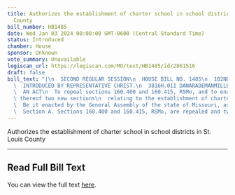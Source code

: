 ```yaml
---
title: Authorizes the establishment of charter school in school districts in St. Louis
  County
bill_number: HB1485
date: Wed Jan 03 2024 00:00:00 GMT-0600 (Central Standard Time)
status: Introduced
chamber: House
sponsor: Unknown
vote_summary: Unavailable
legiscan_url: https://legiscan.com/MO/text/HB1485/id/2861516
draft: false
bill_text: "|\n  SECOND REGULAR SESSION\n  HOUSE BILL NO. 1485\n  102ND GENERAL ASSEMBLY\n\
  \  INTRODUCED BY REPRESENTATIVE CHRIST.\n  3816H.01I DANARADEMANMILLER,ChiefClerk\n\
  \  AN ACT\n  To repeal sections 160.400 and 160.415, RSMo, and to enact in lieu\
  \ thereof two new sections\n  relating to the establishment of charter schools.\n\
  \  Be it enacted by the General Assembly of the state of Missouri, as follows:\n\
  \  Section A. Sections 160.400 and 160.415, RSMo, are repealed and two new sections"
---
```

Authorizes the establishment of charter school in school districts in St. Louis County

---

## Read Full Bill Text

You can view the full text [here](https://legiscan.com/MO/text/HB1485/id/2861516).
